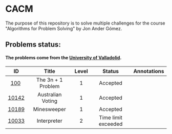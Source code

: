 # CACM

The purpose of this repository is to solve multiple challenges for the course "Algorithms for Problem Solving" by Jon Ander Gómez.

## Problems status:

#### The problems come from the [University of Valladolid](uva.onlinejudge.org).

<center>

| ID | Title | Level | Status | Annotations |
|:--:|:-----:|:-----:|:------:|:-----------:|
| [100](./N00100) | The 3n + 1 Problem | 1 | Accepted
| [10142](./N10142) | Australian Voting | 1 | Accepted
| [10189](./N10189) | Minesweeper | 1 | Accepted
| [10033](./N10033) | Interpreter | 2 | Time limit exceeded

</center>